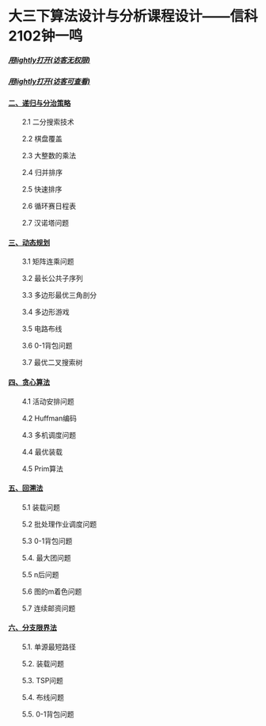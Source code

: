 # 大三下算法设计与分析课程设计——信科2102钟一鸣
##### [用lightly打开(访客无权限)](https://a2174d5c.lightly.teamcode.com/)

##### [用lightly打开(访客可查看)](https://lightly.teamcode.com/0b283759/SDUT-Computer-Algorithm-Design-xk2102-MYC)

#### [二、递归与分治策略](https://a2174d5c.lightly.teamcode.com/)
&emsp;&emsp;2.1 二分搜索技术

&emsp;&emsp;2.2 棋盘覆盖

&emsp;&emsp;2.3 大整数的乘法

&emsp;&emsp;2.4 归并排序

&emsp;&emsp;2.5 快速排序

&emsp;&emsp;2.6 循环赛日程表

&emsp;&emsp;2.7 汉诺塔问题

#### [三、动态规划](https://a2174d5c.lightly.teamcode.com/)

&emsp;&emsp;3.1 矩阵连乘问题

&emsp;&emsp;3.2 最长公共子序列

&emsp;&emsp;3.3 多边形最优三角剖分

&emsp;&emsp;3.4 多边形游戏

&emsp;&emsp;3.5 电路布线

&emsp;&emsp;3.6 0-1背包问题

&emsp;&emsp;3.7 最优二叉搜索树

#### [四、贪心算法](https://a2174d5c.lightly.teamcode.com/)

&emsp;&emsp;4.1 活动安排问题

&emsp;&emsp;4.2 Huffman编码

&emsp;&emsp;4.3 多机调度问题

&emsp;&emsp;4.4 最优装载

&emsp;&emsp;4.5 Prim算法

#### [五、回溯法](https://a2174d5c.lightly.teamcode.com/)

&emsp;&emsp;5.1 装载问题

&emsp;&emsp;5.2 批处理作业调度问题

&emsp;&emsp;5.3 0-1背包问题

&emsp;&emsp;5.4. 最大团问题

&emsp;&emsp;5.5 n后问题

&emsp;&emsp;5.6 图的m着色问题

&emsp;&emsp;5.7 连续邮资问题

#### [六、分支限界法](https://a2174d5c.lightly.teamcode.com/)

&emsp;&emsp;5.1. 单源最短路径

&emsp;&emsp;5.2. 装载问题

&emsp;&emsp;5.3. TSP问题

&emsp;&emsp;5.4. 布线问题

&emsp;&emsp;5.5.  0-1背包问题

